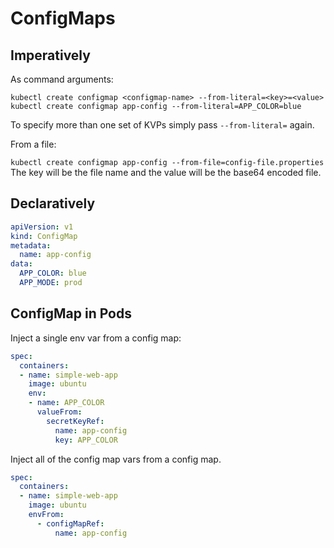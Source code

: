 # ConfigMaps

## Imperatively

As command arguments:

`kubectl create configmap <configmap-name> --from-literal=<key>=<value>`  
`kubectl create configmap app-config --from-literal=APP_COLOR=blue`

To specify more than one set of KVPs simply pass `--from-literal=` again.

From a file:

`kubectl create configmap app-config --from-file=config-file.properties`  
The key will be the file name and the value will be the base64 encoded file.

## Declaratively

```yaml
apiVersion: v1
kind: ConfigMap
metadata: 
  name: app-config
data: 
  APP_COLOR: blue
  APP_MODE: prod
```

## ConfigMap in Pods

Inject a single env var from a config map:
```yaml
spec:
  containers:
  - name: simple-web-app
    image: ubuntu
    env:
    - name: APP_COLOR
      valueFrom: 
        secretKeyRef:
          name: app-config
          key: APP_COLOR
```

Inject all of the config map vars from a config map.
```yaml
spec:
  containers:
  - name: simple-web-app
    image: ubuntu
    envFrom: 
      - configMapRef:
          name: app-config 
```

